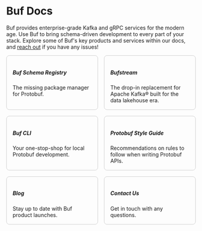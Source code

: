 # Buf Docs

Buf provides enterprise-grade Kafka and gRPC services for the modern age. Use Buf to bring schema-driven development to every part of your stack. Explore some of Buf's key products and services within our docs, and [reach out](contact/) if you have any issues!

<div style="display: grid; grid-template-columns: repeat(2, 1fr); gap: 16px">

<div onclick="window.location.href = '/docs/bsr'" style="border: 1px solid #ccc; border-radius: 8px; padding: 16px; cursor: pointer"><h5>Buf Schema Registry</h5>
The missing package manager for Protobuf.</div>

<div onclick="window.location.href = '/docs/bufstream'" style="border: 1px solid #ccc; border-radius: 8px; padding: 16px; cursor: pointer"><h5>Bufstream</h5>
The drop-in replacement for Apache Kafka® built for the data lakehouse era.</div>

<div onclick="window.location.href = '/docs/cli'" style="border: 1px solid #ccc; border-radius: 8px; padding: 16px; cursor: pointer"><h5>Buf CLI</h5>
Your one-stop-shop for local Protobuf development.</div>

<div onclick="window.location.href = '/docs/best-practices/style-guide'" style="border: 1px solid #ccc; border-radius: 8px; padding: 16px; cursor: pointer"><h5>Protobuf Style Guide</h5>
Recommendations on rules to follow when writing Protobuf APIs.</div>

<div onclick="window.location.href = '/blog'" style="border: 1px solid #ccc; border-radius: 8px; padding: 16px; cursor: pointer"><h5>Blog</h5>
Stay up to date with Buf product launches.</div>

<div onclick="window.location.href = 'https://buf.build/contact-us'" style="border: 1px solid #ccc; border-radius: 8px; padding: 16px; cursor: pointer"><h5>Contact Us</h5>
Get in touch with any questions.</div>

</div>
